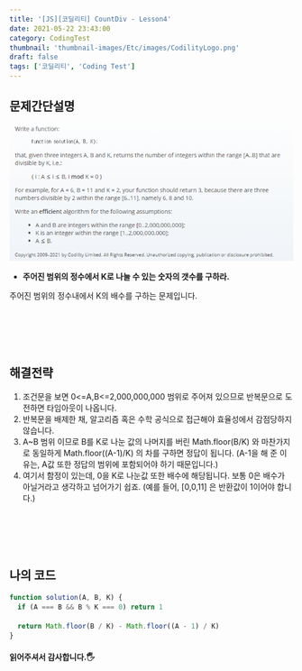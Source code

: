 ```yaml
---
title: '[JS][코딜리티] CountDiv - Lesson4'
date: 2021-05-22 23:43:00
category: CodingTest
thumbnail: 'thumbnail-images/Etc/images/CodilityLogo.png'
draft: false
tags: ['코딜리티', 'Coding Test']
---
```


## 문제간단설명

![](./images/CountDiv.png)

- **주어진 범위의 정수에서 K로 나눌 수 있는 숫자의 갯수를 구하라.** <br>

주어진 범위의 정수내에서 K의 배수를 구하는 문제입니다.

<br>
<br>
<br>
<br>

## 해결전략

1. 조건문을 보면 0<=A,B<=2,000,000,000 범위로 주어져 있으므로 반복문으로 도전하면 타임아웃이 나옵니다.
2. 반복문을 배제한 채, 알고리즘 혹은 수학 공식으로 접근해야 효율성에서 감점당하지 않습니다.
3. A~B 범위 이므로 B를 K로 나눈 값의 나머지를 버린 Math.floor(B/K) 와 마찬가지로 동일하게 Math.floor((A-1)/K) 의 차를 구하면 정답이 됩니다. (A-1을 해 준 이유는, A값 또한 정답의 범위에 포함되어야 하기 때문입니다.)
4. 여기서 함정이 있는데, 0을 K로 나눈값 또한 배수에 해당됩니다. 보통 0은 배수가 아닐거라고 생각하고 넘어가기 쉽죠. (예를 들어, [0,0,11] 은 반환값이 1이어야 합니다.)

<br>
<br>
<br>
<br>

## 나의 코드

```javascript
function solution(A, B, K) {
  if (A === B && B % K === 0) return 1

  return Math.floor(B / K) - Math.floor((A - 1) / K)
}
```

#### 읽어주셔서 감사합니다.🖐
